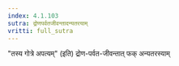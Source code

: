 ```yaml
---
index: 4.1.103
sutra: द्रोणपर्वतजीवन्तादन्यतरयाम्
vritti: full_sutra
---
```


"तस्य गोत्रे अपत्यम्" (इति) द्रोण-पर्वत-जीवन्तात् फक् अन्यतरस्याम् 